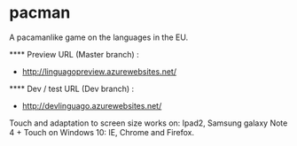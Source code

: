# pacman
A pacamanlike game on the languages in the EU.

**** Preview URL (Master branch) :
- http://linguagopreview.azurewebsites.net/

**** Dev / test URL  (Dev branch) :
- http://devlinguago.azurewebsites.net/

Touch and adaptation to screen size works on:  Ipad2, Samsung galaxy Note 4 + Touch on Windows 10: IE, Chrome and Firefox. 
